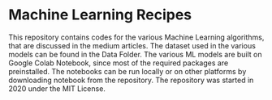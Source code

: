 # Machine Learning Recipes
This repository contains codes for the various Machine Learning algorithms, that are discussed in the medium articles. The dataset used in the various models can be found in the Data Folder. The various ML models are built on Google Colab Notebook, since most of the required packages are preinstalled. The notebooks can be run locally or on other platforms by downloading notebook from the repository. The repository was started in 2020 under the MIT License.
